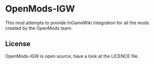 OpenMods-IGW
============

This mod attempts to provide InGameWiki integration for all the mods created by the OpenMods team.

License
-

OpenMods-IGW is open source, have a look at the LICENCE file.
